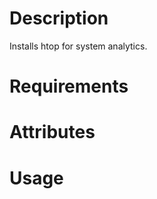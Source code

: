 Description
===========
Installs htop for system analytics.

Requirements
============

Attributes
==========

Usage
=====

